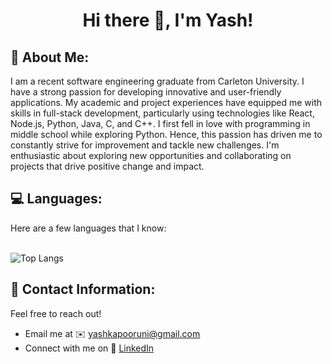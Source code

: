 <h1 align="center">Hi there 👋, I'm Yash!</h1>
<h2>🌱 About Me:</h2>
I am a recent software engineering graduate from Carleton University. I have a strong passion for developing innovative and user-friendly applications. My academic and project experiences have equipped me with skills in full-stack development, particularly using technologies like React, Node.js, Python, Java, C, and C++. I first fell in love with programming in middle school while exploring Python. Hence, this passion has driven me to constantly strive for improvement and tackle new challenges. I'm enthusiastic about exploring new opportunities and collaborating on projects that drive positive change and impact.

<h2>💻 Languages:</h2> 
Here are a few languages that I know:<br><br>

![Top Langs](https://github-readme-stats.vercel.app/api/top-langs/?username=YashKapoor1102&langs_count=10&theme=tokyonight)

<h2> 📧 Contact Information: </h2>
<p>Feel free to reach out!</p>
<p align="left">
  <ul>
    <li>Email me at ✉️ <a href="mailto:yashkapooruni@gmail.com">yashkapooruni@gmail.com</a></li>
    <li>Connect with me on 🔗 <a href="https://linkedin.com/in/yash-kapoor-8a6784205/">LinkedIn</a></li>
  </ul>  
</p>











